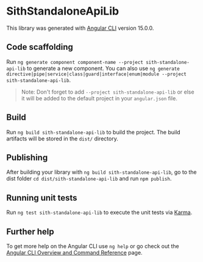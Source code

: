 # SithStandaloneApiLib

This library was generated with [Angular CLI](https://github.com/angular/angular-cli) version 15.0.0.

## Code scaffolding

Run `ng generate component component-name --project sith-standalone-api-lib` to generate a new component. You can also
use `ng generate directive|pipe|service|class|guard|interface|enum|module --project sith-standalone-api-lib`.
> Note: Don't forget to add `--project sith-standalone-api-lib` or else it will be added to the default project in
> your `angular.json` file.

## Build

Run `ng build sith-standalone-api-lib` to build the project. The build artifacts will be stored in the `dist/`
directory.

## Publishing

After building your library with `ng build sith-standalone-api-lib`, go to the dist
folder `cd dist/sith-standalone-api-lib` and run `npm publish`.

## Running unit tests

Run `ng test sith-standalone-api-lib` to execute the unit tests via [Karma](https://karma-runner.github.io).

## Further help

To get more help on the Angular CLI use `ng help` or go check out
the [Angular CLI Overview and Command Reference](https://angular.io/cli) page.
